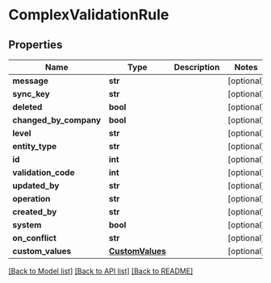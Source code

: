 # ComplexValidationRule

## Properties
Name | Type | Description | Notes
------------ | ------------- | ------------- | -------------
**message** | **str** |  | [optional] 
**sync_key** | **str** |  | [optional] 
**deleted** | **bool** |  | [optional] 
**changed_by_company** | **bool** |  | [optional] 
**level** | **str** |  | [optional] 
**entity_type** | **str** |  | [optional] 
**id** | **int** |  | [optional] 
**validation_code** | **int** |  | [optional] 
**updated_by** | **str** |  | [optional] 
**operation** | **str** |  | [optional] 
**created_by** | **str** |  | [optional] 
**system** | **bool** |  | [optional] 
**on_conflict** | **str** |  | [optional] 
**custom_values** | [**CustomValues**](CustomValues.md) |  | [optional] 

[[Back to Model list]](../README.md#documentation-for-models) [[Back to API list]](../README.md#documentation-for-api-endpoints) [[Back to README]](../README.md)

